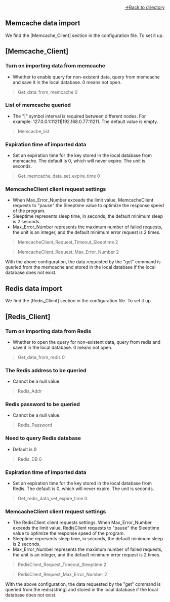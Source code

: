 [<p align="right">->Back to directory</p>](0.directory.md)  

## Memcache data import
We find the [Memcache_Client] section in the configuration file. To set it up.  

## [Memcache_Client]
### Turn on importing data from memcache
* Whether to enable query for non-existent data, query from memcache and save it in the local database. 0 means not open.
>Get_data_from_memcache 0

### List of memcache queried
* The "|" symbol interval is required between different nodes. For example: 127.0.0.1:11211|192.168.0.77:11211. The default value is empty.
>Memcache_list 

### Expiration time of imported data
* Set an expiration time for the key stored in the local database from memcache. The default is 0, which will never expire. The unit is seconds.
>Get_memcache_data_set_expire_time 0

### MemcacheClient client request settings
* When Max_Error_Number exceeds the limit value, MemcacheClient requests to "pause" the Sleeptime value to optimize the response speed of the program.
* Sleeptime represents sleep time, in seconds, the default minimum sleep is 2 seconds.
* Max_Error_Number represents the maximum number of failed requests, the unit is an integer, and the default minimum error request is 2 times.
>MemcacheClient_Request_Timeout_Sleeptime 2

>MemcacheClient_Request_Max_Error_Number 2

With the above configuration, the data requested by the "get" command is queried from the memcache and stored in the local database if the local database does not exist.

## Redis data import
We find the [Redis_Client] section in the configuration file. To set it up.  

## [Redis_Client]
### Turn on importing data from Redis
* Whether to open the query for non-existent data, query from redis and save it in the local database. 0 means not open.
>Get_data_from_redis 0

### The Redis address to be queried
* Cannot be a null value.  
>Redis_Addr 

### Redis password to be queried
* Cannot be a null value.  
>Redis_Password 

### Need to query Redis database
* Default is 0
>Redis_DB 0

### Expiration time of imported data
* Set an expiration time for the key stored in the local database from Redis. The default is 0, which will never expire. The unit is seconds.
>Get_redis_data_set_expire_time 0

### MemcacheClient client request settings
* The RedisClient client requests settings. When Max_Error_Number exceeds the limit value, RedisClient requests to "pause" the Sleeptime value to optimize the response speed of the program.
* Sleeptime represents sleep time, in seconds, the default minimum sleep is 2 seconds.
* Max_Error_Number represents the maximum number of failed requests, the unit is an integer, and the default minimum error request is 2 times.
>RedisClient_Request_Timeout_Sleeptime 2

>RedisClient_Request_Max_Error_Number 2

With the above configuration, the data requested by the "get" command is queried from the redis(string) and stored in the local database if the local database does not exist.